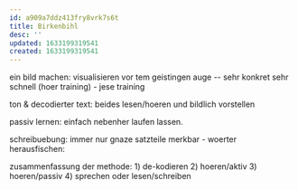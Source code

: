 ```yaml
---
id: a909a7ddz413fry8vrk7s6t
title: Birkenbihl
desc: ''
updated: 1633199319541
created: 1633199319541
---
```


ein bild machen: visualisieren vor tem geistingen auge -- sehr konkret sehr schnell
(hoer training) - jese training

ton & decodierter text:  beides lesen/hoeren und bildlich vorstellen

passiv lernen: einfach nebenher laufen lassen.

schreibuebung: immer nur gnaze satzteile merkbar - woerter herausfischen:

zusammenfassung der methode:
     1) de-kodieren
     2) hoeren/aktiv
     3) hoeren/passiv
     4) sprechen oder lesen/schreiben
